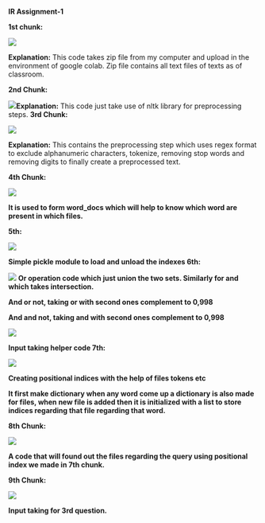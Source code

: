 **IR Assignment-1**

**1st chunk:**

![](Aspose.Words.b216d072-c845-458c-adca-1194e993ae9a.001.jpeg)

**Explanation:** This code takes zip file from my computer and upload in the environment of google colab. Zip file contains all text files of texts as of classroom.

**2nd Chunk:**

![](Aspose.Words.b216d072-c845-458c-adca-1194e993ae9a.002.jpeg)**Explanation:** This code just take use of nltk library for preprocessing steps. **3rd Chunk:**

![](Aspose.Words.b216d072-c845-458c-adca-1194e993ae9a.003.jpeg)

**Explanation:** This contains the preprocessing step which uses regex format to exclude alphanumeric characters, tokenize, removing stop words and removing digits to finally create a preprocessed text.

**4th Chunk:**

![](Aspose.Words.b216d072-c845-458c-adca-1194e993ae9a.004.jpeg)

**It is used to form word\_docs which will help to know which word are present in which files.**

**5th:**

![](Aspose.Words.b216d072-c845-458c-adca-1194e993ae9a.005.jpeg)

**Simple pickle module to load and unload the indexes 6th:**

![](Aspose.Words.b216d072-c845-458c-adca-1194e993ae9a.006.jpeg) **Or operation code which just union the two sets. Similarly for and which takes intersection.**

**And or not, taking or with second ones complement to 0,998**

**And and not, taking and with second ones complement to 0,998**

![](Aspose.Words.b216d072-c845-458c-adca-1194e993ae9a.007.jpeg)

**Input taking helper code 7th:**

![](Aspose.Words.b216d072-c845-458c-adca-1194e993ae9a.008.jpeg)

**Creating positional indices with the help of files tokens etc**

**It first make dictionary when any word come up a dictionary is also made for files, when new file is added then it is initialized with a list to store indices regarding that file regarding that word.**

**8th Chunk:**

![](Aspose.Words.b216d072-c845-458c-adca-1194e993ae9a.009.jpeg)

**A code that will found out the files regarding the query using positional index we made in 7th chunk.**

**9th Chunk:**

![](Aspose.Words.b216d072-c845-458c-adca-1194e993ae9a.010.jpeg)

**Input taking for 3rd question.**
